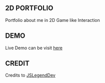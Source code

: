 ## 2D PORTFOLIO
Portfolio about me in 2D Game like Interaction

## DEMO
Live Demo can be visit [here](https://afandylatodjo.github.io/2d-portfolio/) 

## CREDIT
Credits to [JSLegendDev](https://www.youtube.com/@JSLegendDev)
